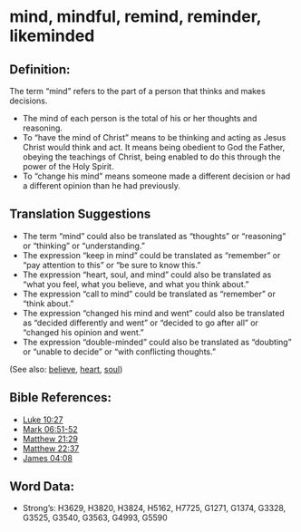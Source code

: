 # mind, mindful, remind, reminder, likeminded

## Definition:

The term “mind” refers to the part of a person that thinks and makes decisions.

* The mind of each person is the total of his or her thoughts and reasoning.
* To “have the mind of Christ” means to be thinking and acting as Jesus Christ would think and act. It means being obedient to God the Father, obeying the teachings of Christ, being enabled to do this through the power of the Holy Spirit.
* To “change his mind” means someone made a different decision or had a different opinion than he had previously.


## Translation Suggestions

* The term “mind” could also be translated as “thoughts” or “reasoning” or “thinking” or “understanding.”
* The expression “keep in mind” could be translated as “remember” or “pay attention to this” or “be sure to know this.”
* The expression “heart, soul, and mind” could also be translated as “what you feel, what you believe, and what you think about.”
* The expression “call to mind” could be translated as “remember” or “think about.”
* The expression “changed his mind and went” could also be translated as “decided differently and went” or “decided to go after all” or “changed his opinion and went.”
* The expression “double-minded” could also be translated as “doubting” or “unable to decide” or “with conflicting thoughts.”

(See also: [believe](../kt/believe.md), [heart](../kt/heart.md), [soul](../kt/soul.md))

## Bible References:

* [Luke 10:27](rc://en/tn/help/luk/10/27)
* [Mark 06:51-52](rc://en/tn/help/mrk/06/51)
* [Matthew 21:29](rc://en/tn/help/mat/21/29)
* [Matthew 22:37](rc://en/tn/help/mat/22/37)
* [James 04:08](rc://en/tn/help/jas/04/08)

## Word Data:

* Strong’s: H3629, H3820, H3824, H5162, H7725, G1271, G1374, G3328, G3525, G3540, G3563, G4993, G5590
